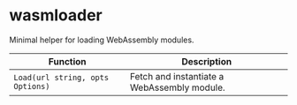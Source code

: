 # wasmloader

Minimal helper for loading WebAssembly modules.

| Function | Description |
| --- | --- |
| `Load(url string, opts Options)` | Fetch and instantiate a WebAssembly module. |

